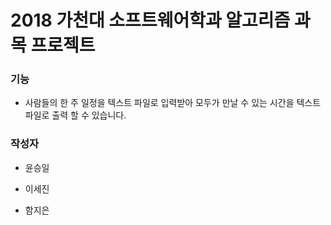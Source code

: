 # 2018 가천대 소프트웨어학과 알고리즘 과목 프로젝트

### 기능

- 사람들의 한 주 일정을 텍스트 파일로 입력받아 모두가 만날 수 있는 시간을 텍스트 파일로 출력 할 수 있습니다.


### 작성자

- 윤승일

- 이세진

- 함지은

